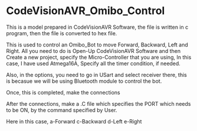 # CodeVisionAVR_Omibo_Control
This is a model prepared in CodeVisionAVR Software, the file is written in c program, then the file is converted to hex file.

This is used to control an Omibo_Bot to move Forward, Backward, Left and Right.
All you need to do is Open-Up CodeVisionAVR Software and then Create a new project, specify the Micro-Controller that you are using, In this case, I have used Atmega16A, Specify all the timer condition, if needed.

Also, in the options, you need to go in USart and select receiver there, this is becasue we will be using Bluetooth module to control the bot.

Once, this is completed, make the connections

After the connections, make a .C file which specifies the PORT which needs to be ON, by the command specified by User.

Here in this case, a-Forward
                   c-Backward
                   d-Left
                   e-Right
